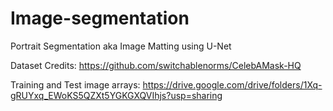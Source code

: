# Image-segmentation

Portrait Segmentation aka Image Matting using U-Net

Dataset Credits: https://github.com/switchablenorms/CelebAMask-HQ

Training and Test image arrays: https://drive.google.com/drive/folders/1Xq-gRUYxq_EWoKS5QZXt5YGKGXQVIhjs?usp=sharing
